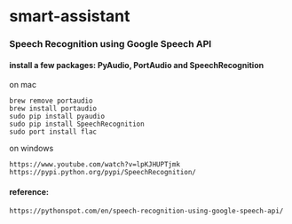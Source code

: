 # smart-assistant

### Speech Recognition using Google Speech API

#### install a few packages: PyAudio, PortAudio and SpeechRecognition 
  on mac
  ```
  brew remove portaudio
  brew install portaudio
  sudo pip install pyaudio
  sudo pip install SpeechRecognition
  sudo port install flac
  ```
  on windows
  ```
  https://www.youtube.com/watch?v=lpKJHUPTjmk
  https://pypi.python.org/pypi/SpeechRecognition/
  ```
#### reference: 
  ```https://pythonspot.com/en/speech-recognition-using-google-speech-api/```
